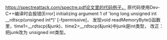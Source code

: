 https://spectreattack.com/spectre.pdf论文里的代码例子，
原代码使用Dev-C++编译时会报错[Error] initializing argument 1 of 'long long unsigned int __rdtscp(unsigned int*)' [-fpermissive]，
发现void readMemoryByte()函数里，time1=__rdtscp(&junk)、time2=__rdtscp(&junk)中junk是int类型，
改正：把junk改为 unsigned int类型。 
